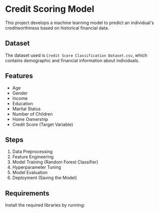 # Credit Scoring Model

This project develops a machine learning model to predict an individual's creditworthiness based on historical financial data.

## Dataset
The dataset used is `Credit Score Classification Dataset.csv`, which contains demographic and financial information about individuals.

## Features
- Age
- Gender
- Income
- Education
- Marital Status
- Number of Children
- Home Ownership
- Credit Score (Target Variable)

## Steps
1. Data Preprocessing
2. Feature Engineering
3. Model Training (Random Forest Classifier)
4. Hyperparameter Tuning
5. Model Evaluation
6. Deployment (Saving the Model)

## Requirements
Install the required libraries by running: